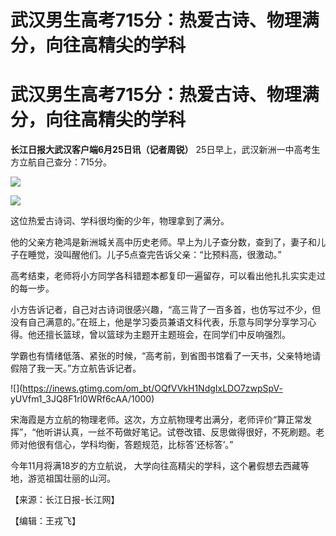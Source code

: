 # 武汉男生高考715分：热爱古诗、物理满分，向往高精尖的学科

# 武汉男生高考715分：热爱古诗、物理满分，向往高精尖的学科

**长江日报大武汉客户端6月25日讯（记者周锐）** 25日早上，武汉新洲一中高考生方立航自己查分：715分。

![](https://inews.gtimg.com/om_bt/O7vHUdsS3k2sZBivSZF0gMq7-UkHs7vLSiCmjbRF8TZtgAA/1000)

![](https://inews.gtimg.com/om_bt/OlY7u_BlZNZNKdZeDQKo3lA72ykQ9A3idGcOpUOS9Ta8gAA/1000)

这位热爱古诗词、学科很均衡的少年，物理拿到了满分。

他的父亲方艳鸿是新洲城关高中历史老师。早上为儿子查分数，查到了，妻子和儿子在睡觉，没叫醒他们。儿子5点查完告诉父亲：“比预料高，很激动。”

高考结束，老师将小方同学各科错题本都复印一遍留存，可以看出他扎扎实实走过的每一步。

小方告诉记者，自己对古诗词很感兴趣，“高三背了一百多首，也仿写过不少，但没有自己满意的。”在班上，他是学习委员兼语文科代表，乐意与同学分享学习心得。他还擅长篮球，曾以篮球为主题开主题班会，在同学们中反响强烈。

学霸也有情绪低落、紧张的时候，“高考前，到省图书馆看了一天书，父亲特地请假陪了我一天。”方立航告诉记者。

![](https://inews.gtimg.com/om_bt/OQfVVkH1NdgIxLDO7zwpSpV-
yUVfm1_3JQ8F1rl0WRf6cAA/1000)

宋海霞是方立航的物理老师。这次，方立航物理考出满分，老师评价“算正常发挥”，“他听讲认真，一丝不苟做好笔记。试卷改错、反思做得很好，不死刷题。老师对他很有信心，学科均衡，答题规范，比标答‘还标答’。”

今年11月将满18岁的方立航说， 大学向往高精尖的学科，这个暑假想去西藏等地，游览祖国壮丽的山河。

【来源：长江日报-长江网】

【编辑：王戎飞】

